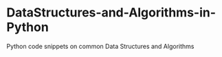 # DataStructures-and-Algorithms-in-Python
Python code snippets on common Data Structures and Algorithms
